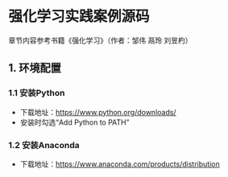 # 强化学习实践案例源码
章节内容参考书籍《强化学习》（作者：邹伟 鬲玲 刘昱杓）

## 1. 环境配置

### 1.1 安装Python

- 下载地址：https://www.python.org/downloads/
- 安装时勾选“Add Python to PATH”

### 1.2 安装Anaconda

- 下载地址：https://www.anaconda.com/products/distribution
